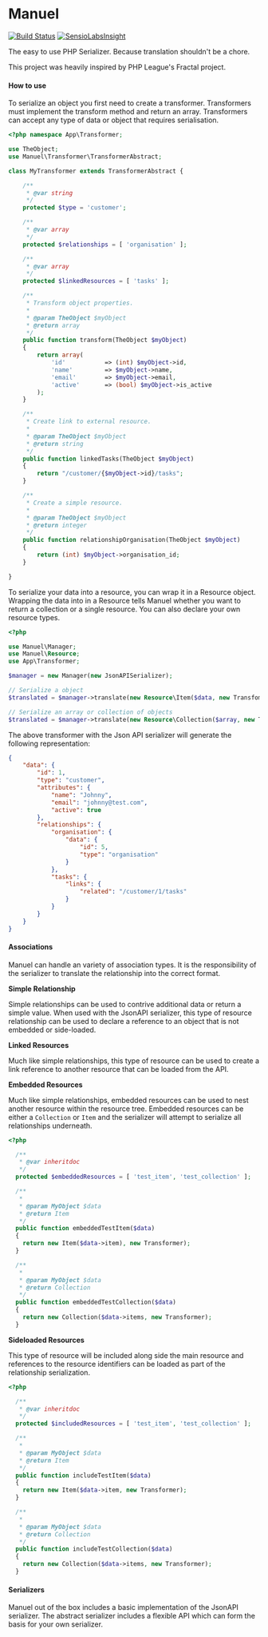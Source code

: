 Manuel
======

[![Build Status](https://travis-ci.org/bobbysciacchitano/manuel.svg?branch=master)](https://travis-ci.org/bobbysciacchitano/manuel) [![SensioLabsInsight](https://insight.sensiolabs.com/projects/768651b6-0cfb-4bed-90d9-54d1ce1b8b81/mini.png)](https://insight.sensiolabs.com/projects/768651b6-0cfb-4bed-90d9-54d1ce1b8b81)

The easy to use PHP Serializer. Because translation shouldn't be a chore.

This project was heavily inspired by PHP League's Fractal project.

#### How to use

To serialize an object you first need to create a transformer. Transformers must implement the transform method and return an array. Transformers can accept any type of data or object that requires serialisation.

```php
<?php namespace App\Transformer;

use TheObject;
use Manuel\Transformer\TransformerAbstract;

class MyTransformer extends TransformerAbstract {

    /**
     * @var string
     */
    protected $type = 'customer';

    /**
     * @var array
     */
    protected $relationships = [ 'organisation' ];

    /**
     * @var array
     */
    protected $linkedResources = [ 'tasks' ];

    /**
     * Transform object properties.
     *
     * @param TheObject $myObject
     * @return array
     */
    public function transform(TheObject $myObject)
    {
        return array(
            'id'           => (int) $myObject->id,
            'name'         => $myObject->name,
            'email'        => $myObject->email,
            'active'       => (bool) $myObject->is_active
        );
    }

    /**
     * Create link to external resource.
     *
     * @param TheObject $myObject
     * @return string
     */
    public function linkedTasks(TheObject $myObject)
    {
        return "/customer/{$myObject->id}/tasks";
    }

    /**
     * Create a simple resource.
     *
     * @param TheObject $myObject
     * @return integer
     */
    public function relationshipOrganisation(TheObject $myObject)
    {
        return (int) $myObject->organisation_id;
    }

}
```

To serialize your data into a resource, you can wrap it in a Resource object. Wrapping the data into in a Resource tells Manuel whether you want to return a collection or a single resource. You can also declare your own resource types.

```php
<?php

use Manuel\Manager;
use Manuel\Resource;
use App\Transformer;

$manager = new Manager(new JsonAPISerializer);

// Serialize a object
$translated = $manager->translate(new Resource\Item($data, new Transfomer\MyTransformer));

// Serialize an array or collection of objects
$translated = $manager->translate(new Resource\Collection($array, new Transfomer\MyTransformer));
```

The above transformer with the Json API serializer will generate the following representation:

```json
{
    "data": {
        "id": 1,
        "type": "customer",
        "attributes": {
            "name": "Johnny",
            "email": "johnny@test.com",
            "active": true
        },
        "relationships": {
            "organisation": {
                "data": {
                    "id": 5,
                    "type": "organisation"
                }
            },
            "tasks": {
                "links": {
                    "related": "/customer/1/tasks"
                }
            }
        }
    }
}
```

#### Associations

Manuel can handle an variety of association types. It is the responsibility of the serializer to translate the relationship into the correct format.

**Simple Relationship**

Simple relationships can be used to contrive additional data or return a simple value. When used with the JsonAPI serializer, this type of resource relationship can be used to declare a reference to an object that is not embedded or side-loaded.

**Linked Resources**

Much like simple relationships, this type of resource can be used to create a link reference to another resource that can be loaded from the API.

**Embedded Resources**

Much like simple relationships, embedded resources can be used to nest another resource within the resource tree. Embedded resources can be either a ```Collection``` or ```Item``` and the serializer will attempt to serialize all relationships underneath.

```php
<?php

  /**
   * @var inheritdoc
   */
  protected $embeddedResources = [ 'test_item', 'test_collection' ];

  /**
   *
   * @param MyObject $data
   * @return Item
   */
  public function embeddedTestItem($data)
  {
    return new Item($data->item), new Transformer);
  }

  /**
   *
   * @param MyObject $data
   * @return Collection
   */
  public function embeddedTestCollection($data)
  {
    return new Collection($data->items, new Transformer);
  }

```

**Sideloaded Resources**

This type of resource will be included along side the main resource and references to the resource identifiers can be loaded as part of the relationship serialization.

```php
<?php

  /**
   * @var inheritdoc
   */
  protected $includedResources = [ 'test_item', 'test_collection' ];

  /**
   *
   * @param MyObject $data
   * @return Item
   */
  public function includeTestItem($data)
  {
    return new Item($data->item, new Transformer);
  }

  /**
   *
   * @param MyObject $data
   * @return Collection
   */
  public function includeTestCollection($data)
  {
    return new Collection($data->items, new Transformer);
  }

```
#### Serializers

Manuel out of the box includes a basic implementation of the JsonAPI serializer. The abstract serializer includes a flexible API which can form the basis for your own serializer.
